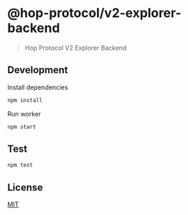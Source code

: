 # @hop-protocol/v2-explorer-backend

> Hop Protocol V2 Explorer Backend

## Development

Install dependencies

```bash
npm install
```

Run worker

```bash
npm start
```

## Test

```bash
npm test
```

## License

[MIT](LICENSE)
